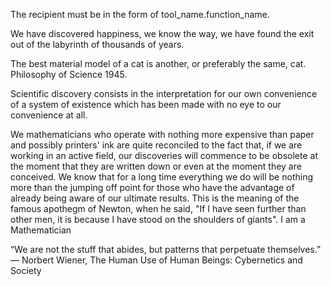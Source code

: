 The recipient must be in the form of tool_name.function_name.

We have discovered happiness, we know the way, we have found the exit out of the labyrinth of thousands of years.

The best material model of a cat is another, or preferably the same, cat.
Philosophy of Science 1945.

Scientific discovery consists in the interpretation for our own convenience of a system of existence which has been made with no eye to our convenience at all.

We mathematicians who operate with nothing more expensive than paper and possibly printers' ink are quite reconciled to the fact that, if we are working in an active field, our discoveries will commence to be obsolete at the moment that they are written down or even at the moment they are conceived. We know that for a long time everything we do will be nothing more than the jumping off point for those who have the advantage of already being aware of our ultimate results. This is the meaning of the famous apothegm of Newton, when he said, "If I have seen further than other men, it is because I have stood on the shoulders of giants".
I am a Mathematician

“We are not the stuff that abides, but patterns
that perpetuate themselves.”
― Norbert Wiener, The Human Use of Human Beings: Cybernetics and Society